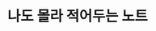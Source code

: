 ---
title: "나도 몰라 적어두는 노트"
keywords: home
tags: [home]
sidebar: mydoc_sidebar
permalink: index.html
summary: 이 노트는 작성자 본인을 위한 것으로서 내용이 다소 자세하지 않을 수 있습니다.
---